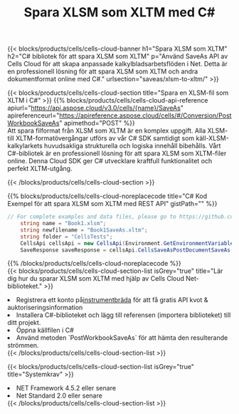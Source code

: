 ﻿---
title:  Spara XLSM som XLTM med C#
description:  Använder Aspose.Cells Cloud SDK för C# för att spara XLSM-formatfil som XLTM-formatfil.
kwords: Excel, Save XLSM as XLTM, REST, C#
howto: How to save XLSM as XLTM using Aspose.Cells Cloud C# library.
---
{{< blocks/products/cells/cells-cloud-banner h1="Spara XLSM som XLTM" h2="C# bibliotek för att spara XLSM som XLTM" p="Använd SaveAs API av Cells Cloud för att skapa anpassade kalkylbladsarbetsflöden i Net. Detta är en professionell lösning för att spara XLSM som XLTM och andra dokumentformat online med C#." urlsection="saveas/xlsm-to-xltm/" >}}

{{< blocks/products/cells/cells-cloud-section title="Spara en XLSM-fil som XLTM i C#" >}}
{{% blocks/products/cells/cells-cloud-api-reference apiurl="https://api.aspose.cloud/v3.0/cells/{name}/SaveAs" apireferenceurl="https://apireference.aspose.cloud/cells/#/Conversion/PostWorkbookSaveAs" apimethod="POST" %}}
<br/>
Att spara filformat från XLSM som XLTM är en komplex uppgift. Alla XLSM- till XLTM-formatövergångar utförs av vår C# SDK samtidigt som käll-XLSM-kalkylarkets huvudsakliga strukturella och logiska innehåll bibehålls. Vårt C#-bibliotek är en professionell lösning för att spara XLSM som XLTM-filer online. Denna Cloud SDK ger C# utvecklare kraftfull funktionalitet och perfekt XLTM-utgång.

{{< /blocks/products/cells/cells-cloud-section >}}

{{% blocks/products/cells/cells-cloud-noreplacecode title="C# Kod Exempel för att spara XLSM som XLTM med REST API" gistPath="" %}}
  
```cs
// For complete examples and data files, please go to https://github.com/aspose-cells-cloud/aspose-cells-cloud-dotnet/
    string name = "Book1.xlsm";
    string newfilename = "Book1SaveAs.xltm";
    string folder = "CellsTests";
    CellsApi cellsApi = new CellsApi(Environment.GetEnvironmentVariable("ProductClientId"), Environment.GetEnvironmentVariable("ProductClientSecret"));
    SaveResponse saveResponse = cellsApi.CellsSaveAsPostDocumentSaveAs(name, null, newfilename, null,null,folder);
```
  
{{% /blocks/products/cells/cells-cloud-noreplacecode %}}
<br/>
{{< blocks/products/cells/cells-cloud-section-list isGrey="true" title="Lär dig hur du sparar XLSM som XLTM med hjälp av Cells Cloud Net-biblioteket." >}}
<li> Registrera ett konto på<a href="https://dashboard.aspose.cloud/">instrumentbräda</a> för att få gratis API kvot & auktoriseringsinformation</li>
<li>Installera C#-biblioteket och lägg till referensen (importera biblioteket) till ditt projekt.</li>
<li>Öppna källfilen i C#</li>
<li>Använd metoden `PostWorkbookSaveAs` för att hämta den resulterande strömmen.</li>
{{< /blocks/products/cells/cells-cloud-section-list >}}

{{< blocks/products/cells/cells-cloud-section-list isGrey="true" title="Systemkrav" >}}
<li>NET Framework 4.5.2 eller senare</li>
<li>Net Standard 2.0 eller senare</li>
{{< /blocks/products/cells/cells-cloud-section-list >}}
